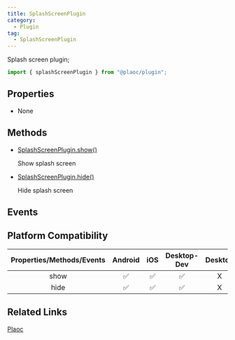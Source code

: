 ```yaml
---
title: SplashScreenPlugin
category:
  - Plugin
tag:
  - SplashScreenPlugin
---
```


Splash screen plugin;

```js
import { splashScreenPlugin } from "@plaoc/plugin";
```

## Properties

  - None
     
## Methods

  - [SplashScreenPlugin.show()]()

    Show splash screen


  - [SplashScreenPlugin.hide()]()

    Hide splash screen


## Events  

## Platform Compatibility

| Properties/Methods/Events | Android | iOS | Desktop-Dev | Desktop |
|:------------:|:-------:|:---:|:-----------:|:-------:|  
| show         | ✅      | ✅  | ✅          | X       |
| hide         | ✅      | ✅  | ✅          | X       |

## Related Links

[Plaoc](../index.md)